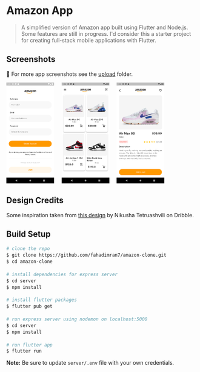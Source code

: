 # Amazon App

> A simplified version of Amazon app built using Flutter and Node.js. Some features are still in progress. I'd consider this a starter project for creating full-stack mobile applications with Flutter.

## Screenshots

🚀 For more app screenshots see the [upload](https://github.com/fahadimran7/amazon-clone/tree/main/upload) folder.

<p>
  <img src="./upload/auth.png" width="25%" />
  &nbsp; &nbsp;
  <img src="./upload/products.png" width=25% />
  &nbsp; &nbsp;
  <img src="./upload/product_details.png" width=25% />
  &nbsp; &nbsp;
</p>

## Design Credits

Some inspiration taken from [this design](https://dribbble.com/shots/15221406-Amazon-App) by Nikusha Tetruashvili on Dribble.

## Build Setup

```bash
# clone the repo
$ git clone https://github.com/fahadimran7/amazon-clone.git
$ cd amazon-clone

# install dependencies for express server
$ cd server
$ npm install

# install flutter packages
$ flutter pub get

# run express server using nodemon on localhost:5000
$ cd server
$ npm install

# run flutter app
$ flutter run
```

**Note:** Be sure to update `server/.env` file with your own credentials.
